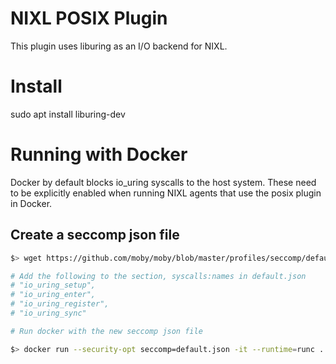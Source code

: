 <!--
SPDX-FileCopyrightText: Copyright (c) 2025 NVIDIA CORPORATION & AFFILIATES. All rights reserved.
SPDX-License-Identifier: Apache-2.0

Licensed under the Apache License, Version 2.0 (the "License");
you may not use this file except in compliance with the License.
You may obtain a copy of the License at

http://www.apache.org/licenses/LICENSE-2.0

Unless required by applicable law or agreed to in writing, software
distributed under the License is distributed on an "AS IS" BASIS,
WITHOUT WARRANTIES OR CONDITIONS OF ANY KIND, either express or implied.
See the License for the specific language governing permissions and
limitations under the License.
-->

# NIXL POSIX Plugin

This plugin uses liburing as an I/O backend for NIXL.

# Install
sudo apt install liburing-dev

# Running with Docker
Docker by default blocks io_uring syscalls to the host system. These need to be explicitly enabled when running NIXL agents that use the posix plugin in Docker.

## Create a seccomp json file

```bash
$> wget https://github.com/moby/moby/blob/master/profiles/seccomp/default.json

# Add the following to the section, syscalls:names in default.json
# "io_uring_setup",
# "io_uring_enter",
# "io_uring_register",
# "io_uring_sync"

# Run docker with the new seccomp json file

$> docker run --security-opt seccomp=default.json -it --runtime=runc ... <imageid>
```
